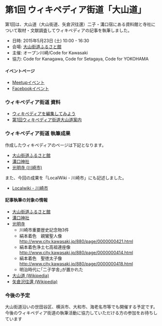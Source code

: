 第1回 ウィキペディア街道「大山道」
======================

第1回は、大山道（大山街道、矢倉沢往還）二子・溝口宿にある資料館と寺社について取材・文献調査してウィキペディアの記事を執筆しました。

* 日時: 2015年5月23日 (土) 10:00 - 16:30
* 会場: [大山街道ふるさと館](http://furusatokan.web5.jp/)
* 主催: オープン川崎/Code for Kawasaki
* 協力: Code for Kanagawa, Code for Setagaya, Code for YOKOHAMA

#### イベントページ

- [Meetupイベント](http://www.meetup.com/open_kawasaki/events/221965768/)
- [Facebookイベント](https://www.facebook.com/events/1381188462211386/)

### ウィキペディア街道 資料

* [ウィキペディアを編集してみよう](20150523-s.pdf)
* [第1回ウィキペディア街道大山道案内](第1回ウィキペディア街道大山道案内.pdf)

### ウィキペディア街道 執筆成果

作成したウィキペディアのページは下記となります。

* [大山街道ふるさと館](https://ja.wikipedia.org/wiki/%E5%A4%A7%E5%B1%B1%E8%A1%97%E9%81%93%E3%81%B5%E3%82%8B%E3%81%95%E3%81%A8%E9%A4%A8)
* [溝口神社](https://ja.wikipedia.org/wiki/%E6%BA%9D%E5%8F%A3%E7%A5%9E%E7%A4%BE)
* [光明寺 (川崎市)](https://ja.wikipedia.org/wiki/%E5%85%89%E6%98%8E%E5%AF%BA_(%E5%B7%9D%E5%B4%8E%E5%B8%82))

また、今回の成果を「LocalWiki - 川崎市」にも記述しました。

* [Localwiki - 川崎市](https://ja.localwiki.org/kawasaki/)

#### 記事執筆の対象の情報
* [大山街道ふるさと館](http://furusatokan.web5.jp/)
* [溝口神社](http://www.geocities.jp/mizonokutijinjya/index.html)
* [光明寺](http://www.city.kawasaki.jp/880/page/0000000066.html)
	* 川崎市重要歴史記念物3件
	* 絹本着色　親鸞聖人像　<http://www.city.kawasaki.jp/880/page/0000000421.html>
	* 絹本着色浄土七高祖連座像　<http://www.city.kawasaki.jp/880/page/0000000414.html>
	* 絹本着色　聖徳太子像　<http://www.city.kawasaki.jp/880/page/0000000418.html>
	* 明治時代に｢二子学舎｣が置かれた
* [大山道 (Wikipedia)](https://ja.wikipedia.org/wiki/%E5%A4%A7%E5%B1%B1%E9%81%93)
* [矢倉沢往還 (Wikipedia)](https://ja.wikipedia.org/wiki/%E7%9F%A2%E5%80%89%E6%B2%A2%E5%BE%80%E9%82%84)

### 今後の予定

大山街道沿いの世田谷区、横浜市、大和市、海老名市等でも開催する予定です。今後のウィキペディア街道の執筆活動に協力していただける方の参加をお待ちしています
